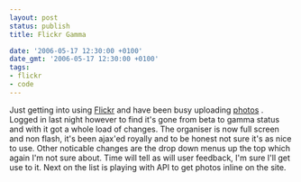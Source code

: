 ```yaml
---
layout: post
status: publish
title: Flickr Gamma

date: '2006-05-17 12:30:00 +0100'
date_gmt: '2006-05-17 12:30:00 +0100'
tags:
- flickr
- code
---
```

Just getting into using <a href="http://www.flickr.com">Flickr</a> and have been busy uploading <a href="http://www.flickr.com/photos/flatpackedworld">photos</a> . Logged in last night however to find it's gone from beta to gamma status and with it got a whole load of changes.
The organiser is now full screen and non flash, it's been ajax'ed royally and to be honest not sure it's as nice to use. Other noticable changes are the drop down menus up the top which again I'm not sure about.
Time will tell as will user feedback, I'm sure I'll get use to it. Next on the list is playing with API to get photos inline on the site.
